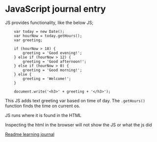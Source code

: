 # JavaScript journal entry
JS provides functionality, like the below JS;
```
    var today = new Date();
    var hourNow = today.getHours();
    var greeting;

    if (hourNow > 18) {
        greeting = 'Good evening!';
    } else if (hourNow > 12) {
        greeting = 'Good afternoon!';
    } else if (hourNow > 0) {
        greeting = 'Good morning!';
    } else {
        greeting = 'Welcome!';
    }

    document.write('<h3>' + greeting + '</h3>');
```
This JS adds text greeting var based on time of day.  The `.getHours()` function finds the time on current os.

JS runs where it is found in the HTML

Inspecting the html in the browser will not show the JS or what the js did

[Readme learning journal](README.md)